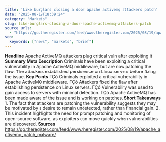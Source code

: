 ```yaml
---
title: 'Like burglars closing a door apache activemq attackers patch'
date: "2025-08-19T18:39:24"
category: "Markets"
slug: like-burglars-closing-a-door-apache-activemq-attackers-patch
source_urls:
  - "https://go.theregister.com/feed/www.theregister.com/2025/08/19/apache_activemq_patch_malware/"
seo:
  keywords: ["news", "markets", "brief"]
---
```

**Headline** Apache ActiveMQ attackers plug critical vuln after exploiting it  **Summary Meta Description** Criminals have been exploiting a critical vulnerability in Apache ActiveMQ middleware, but are now patching the flaw. The attackers established persistence on Linux servers before fixing the issue.  **Key Points**  ΓÇó Criminals exploited a critical vulnerability in Apache ActiveMQ middleware. ΓÇó Attackers fixed the flaw after establishing persistence on Linux servers. ΓÇó Vulnerability was used to gain access to servers with minimal detection. ΓÇó Apache ActiveMQ has been made aware of the issue and is working on patches.  **Short Takeaways**  1. The fact that attackers are patching the vulnerability suggests they may be motivated by a desire to remain undetected, rather than financial gain. 2. This incident highlights the need for prompt patching and monitoring of open-source software, as exploiters can move quickly when vulnerabilities are discovered.  **Sources** https://go.theregister.com/feed/www.theregister.com/2025/08/19/apache_activemq_patch_malware/ 
